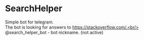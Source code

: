 # SearchHelper
Simple bot for telegram. <br/>
The bot is looking for answers to https://stackoverflow.com/.<br/><br/>
@search_helper_bot - bot nickname. (not active)<br>
